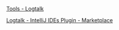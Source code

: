 
[Tools - Logtalk](https://logtalk.org/tools.html)

[Logtalk - IntelliJ IDEs Plugin - Marketplace](https://plugins.jetbrains.com/plugin/9425-logtalk)
